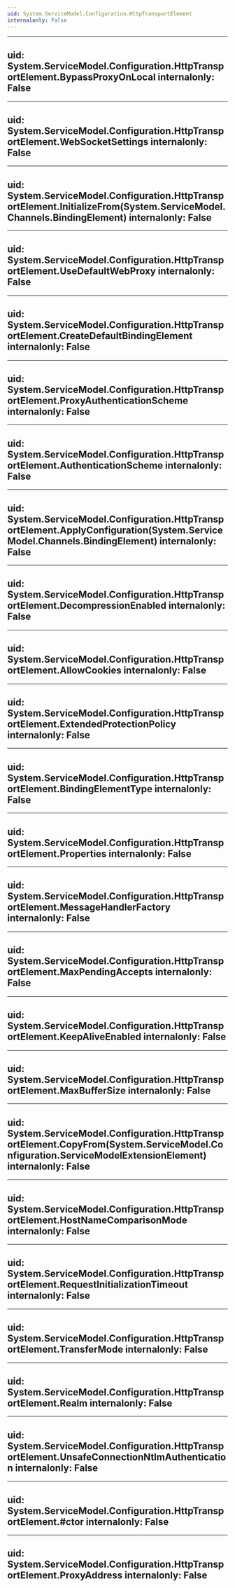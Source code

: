 ```yaml
---
uid: System.ServiceModel.Configuration.HttpTransportElement
internalonly: False
---
```


---
uid: System.ServiceModel.Configuration.HttpTransportElement.BypassProxyOnLocal
internalonly: False
---

---
uid: System.ServiceModel.Configuration.HttpTransportElement.WebSocketSettings
internalonly: False
---

---
uid: System.ServiceModel.Configuration.HttpTransportElement.InitializeFrom(System.ServiceModel.Channels.BindingElement)
internalonly: False
---

---
uid: System.ServiceModel.Configuration.HttpTransportElement.UseDefaultWebProxy
internalonly: False
---

---
uid: System.ServiceModel.Configuration.HttpTransportElement.CreateDefaultBindingElement
internalonly: False
---

---
uid: System.ServiceModel.Configuration.HttpTransportElement.ProxyAuthenticationScheme
internalonly: False
---

---
uid: System.ServiceModel.Configuration.HttpTransportElement.AuthenticationScheme
internalonly: False
---

---
uid: System.ServiceModel.Configuration.HttpTransportElement.ApplyConfiguration(System.ServiceModel.Channels.BindingElement)
internalonly: False
---

---
uid: System.ServiceModel.Configuration.HttpTransportElement.DecompressionEnabled
internalonly: False
---

---
uid: System.ServiceModel.Configuration.HttpTransportElement.AllowCookies
internalonly: False
---

---
uid: System.ServiceModel.Configuration.HttpTransportElement.ExtendedProtectionPolicy
internalonly: False
---

---
uid: System.ServiceModel.Configuration.HttpTransportElement.BindingElementType
internalonly: False
---

---
uid: System.ServiceModel.Configuration.HttpTransportElement.Properties
internalonly: False
---

---
uid: System.ServiceModel.Configuration.HttpTransportElement.MessageHandlerFactory
internalonly: False
---

---
uid: System.ServiceModel.Configuration.HttpTransportElement.MaxPendingAccepts
internalonly: False
---

---
uid: System.ServiceModel.Configuration.HttpTransportElement.KeepAliveEnabled
internalonly: False
---

---
uid: System.ServiceModel.Configuration.HttpTransportElement.MaxBufferSize
internalonly: False
---

---
uid: System.ServiceModel.Configuration.HttpTransportElement.CopyFrom(System.ServiceModel.Configuration.ServiceModelExtensionElement)
internalonly: False
---

---
uid: System.ServiceModel.Configuration.HttpTransportElement.HostNameComparisonMode
internalonly: False
---

---
uid: System.ServiceModel.Configuration.HttpTransportElement.RequestInitializationTimeout
internalonly: False
---

---
uid: System.ServiceModel.Configuration.HttpTransportElement.TransferMode
internalonly: False
---

---
uid: System.ServiceModel.Configuration.HttpTransportElement.Realm
internalonly: False
---

---
uid: System.ServiceModel.Configuration.HttpTransportElement.UnsafeConnectionNtlmAuthentication
internalonly: False
---

---
uid: System.ServiceModel.Configuration.HttpTransportElement.#ctor
internalonly: False
---

---
uid: System.ServiceModel.Configuration.HttpTransportElement.ProxyAddress
internalonly: False
---

